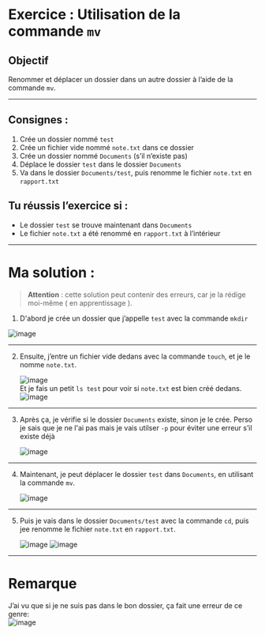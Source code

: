 # Exercice : Utilisation de la commande `mv`

## Objectif
Renommer et déplacer un dossier dans un autre dossier à l’aide de la commande `mv`.  

---

## Consignes :

1) Crée un dossier nommé `test`
2) Crée un fichier vide nommé `note.txt` dans ce dossier
3) Crée un dossier nommé `Documents` (s’il n’existe pas)
4) Déplace le dossier `test` dans le dossier `Documents`
5) Va dans le dossier `Documents/test`, puis renomme le fichier `note.txt` en `rapport.txt`

## Tu réussis l’exercice si :

- Le dossier `test` se trouve maintenant dans `Documents`
- Le fichier `note.txt` a été renommé en `rapport.txt` à l’intérieur

---

# Ma solution : 

> **Attention** : cette solution peut contenir des erreurs, car je la rédige moi-même ( en apprentissage ).

1) D'abord je crée un dossier que j’appelle `test` avec la commande `mkdir`

  ![image](https://github.com/user-attachments/assets/3cec85b6-49f6-46a3-81fd-514d9ea68e60)

---
2) Ensuite, j’entre un fichier vide dedans avec la commande `touch`, et je le nomme `note.txt`.
    
   ![image](https://github.com/user-attachments/assets/b7ac26bc-c1f6-405d-b566-4a37ab2c95f5)  
   Et je fais un petit `ls test` pour voir si `note.txt` est bien créé dedans.  
   ![image](https://github.com/user-attachments/assets/e583c436-4398-47a3-b92f-2e9c8bd3fe71)

---
3) Après ça, je vérifie si le dossier `Documents` existe, sinon je le crée. Perso je sais que je ne l'ai pas mais je vais utilser `-p` pour éviter une erreur s’il existe déjà

   ![image](https://github.com/user-attachments/assets/f1662f7e-3205-4951-b7ee-232db2cec608)

---
4) Maintenant, je peut déplacer le dossier `test` dans `Documents`, en utilisant la commande `mv`.

   ![image](https://github.com/user-attachments/assets/950f0ed6-6574-40c9-97f3-1c8618d36bf5)

---
5) Puis je vais dans le dossier `Documents/test` avec la commande `cd`, puis jee renomme le fichier `note.txt` en `rapport.txt`.

   ![image](https://github.com/user-attachments/assets/ce83a2a6-a859-4282-853e-526a81f3c1b4)
   ![image](https://github.com/user-attachments/assets/ab65396e-a02d-4af5-b31a-5fbdbf7bfd92)

---
# Remarque
J’ai vu que si je ne suis pas dans le bon dossier, ça fait une erreur de ce genre:  
![image](https://github.com/user-attachments/assets/ea2f1821-5f4a-4314-aad2-ed648bcf66c0)







